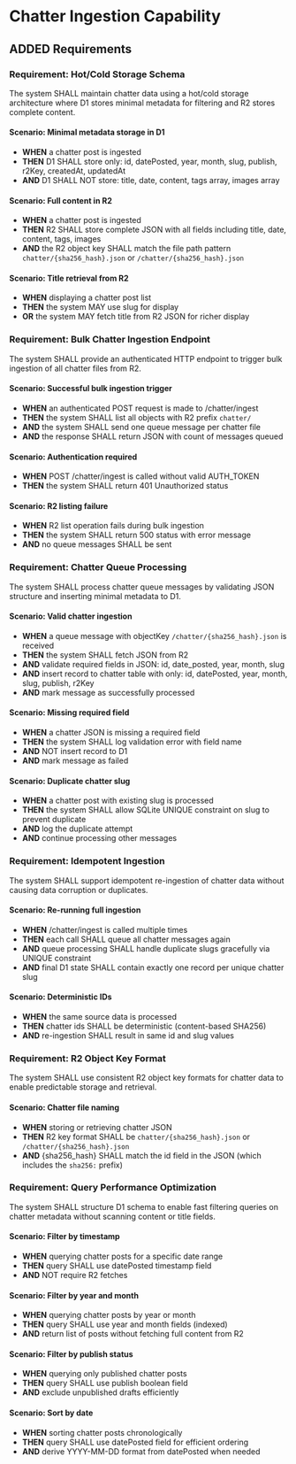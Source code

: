 # Chatter Ingestion Capability

## ADDED Requirements

### Requirement: Hot/Cold Storage Schema

The system SHALL maintain chatter data using a hot/cold storage architecture where D1 stores minimal metadata for filtering and R2 stores complete content.

#### Scenario: Minimal metadata storage in D1

- **WHEN** a chatter post is ingested
- **THEN** D1 SHALL store only: id, datePosted, year, month, slug, publish, r2Key, createdAt, updatedAt
- **AND** D1 SHALL NOT store: title, date, content, tags array, images array

#### Scenario: Full content in R2

- **WHEN** a chatter post is ingested
- **THEN** R2 SHALL store complete JSON with all fields including title, date, content, tags, images
- **AND** the R2 object key SHALL match the file path pattern `chatter/{sha256_hash}.json` or `/chatter/{sha256_hash}.json`

#### Scenario: Title retrieval from R2

- **WHEN** displaying a chatter post list
- **THEN** the system MAY use slug for display
- **OR** the system MAY fetch title from R2 JSON for richer display

### Requirement: Bulk Chatter Ingestion Endpoint

The system SHALL provide an authenticated HTTP endpoint to trigger bulk ingestion of all chatter files from R2.

#### Scenario: Successful bulk ingestion trigger

- **WHEN** an authenticated POST request is made to /chatter/ingest
- **THEN** the system SHALL list all objects with R2 prefix `chatter/`
- **AND** the system SHALL send one queue message per chatter file
- **AND** the response SHALL return JSON with count of messages queued

#### Scenario: Authentication required

- **WHEN** POST /chatter/ingest is called without valid AUTH_TOKEN
- **THEN** the system SHALL return 401 Unauthorized status

#### Scenario: R2 listing failure

- **WHEN** R2 list operation fails during bulk ingestion
- **THEN** the system SHALL return 500 status with error message
- **AND** no queue messages SHALL be sent

### Requirement: Chatter Queue Processing

The system SHALL process chatter queue messages by validating JSON structure and inserting minimal metadata to D1.

#### Scenario: Valid chatter ingestion

- **WHEN** a queue message with objectKey `/chatter/{sha256_hash}.json` is received
- **THEN** the system SHALL fetch JSON from R2
- **AND** validate required fields in JSON: id, date_posted, year, month, slug
- **AND** insert record to chatter table with only: id, datePosted, year, month, slug, publish, r2Key
- **AND** mark message as successfully processed

#### Scenario: Missing required field

- **WHEN** a chatter JSON is missing a required field
- **THEN** the system SHALL log validation error with field name
- **AND** NOT insert record to D1
- **AND** mark message as failed

#### Scenario: Duplicate chatter slug

- **WHEN** a chatter post with existing slug is processed
- **THEN** the system SHALL allow SQLite UNIQUE constraint on slug to prevent duplicate
- **AND** log the duplicate attempt
- **AND** continue processing other messages

### Requirement: Idempotent Ingestion

The system SHALL support idempotent re-ingestion of chatter data without causing data corruption or duplicates.

#### Scenario: Re-running full ingestion

- **WHEN** /chatter/ingest is called multiple times
- **THEN** each call SHALL queue all chatter messages again
- **AND** queue processing SHALL handle duplicate slugs gracefully via UNIQUE constraint
- **AND** final D1 state SHALL contain exactly one record per unique chatter slug

#### Scenario: Deterministic IDs

- **WHEN** the same source data is processed
- **THEN** chatter ids SHALL be deterministic (content-based SHA256)
- **AND** re-ingestion SHALL result in same id and slug values

### Requirement: R2 Object Key Format

The system SHALL use consistent R2 object key formats for chatter data to enable predictable storage and retrieval.

#### Scenario: Chatter file naming

- **WHEN** storing or retrieving chatter JSON
- **THEN** R2 key format SHALL be `chatter/{sha256_hash}.json` or `/chatter/{sha256_hash}.json`
- **AND** {sha256_hash} SHALL match the id field in the JSON (which includes the `sha256:` prefix)

### Requirement: Query Performance Optimization

The system SHALL structure D1 schema to enable fast filtering queries on chatter metadata without scanning content or title fields.

#### Scenario: Filter by timestamp

- **WHEN** querying chatter posts for a specific date range
- **THEN** query SHALL use datePosted timestamp field
- **AND** NOT require R2 fetches

#### Scenario: Filter by year and month

- **WHEN** querying chatter posts by year or month
- **THEN** query SHALL use year and month fields (indexed)
- **AND** return list of posts without fetching full content from R2

#### Scenario: Filter by publish status

- **WHEN** querying only published chatter posts
- **THEN** query SHALL use publish boolean field
- **AND** exclude unpublished drafts efficiently

#### Scenario: Sort by date

- **WHEN** sorting chatter posts chronologically
- **THEN** query SHALL use datePosted field for efficient ordering
- **AND** derive YYYY-MM-DD format from datePosted when needed
